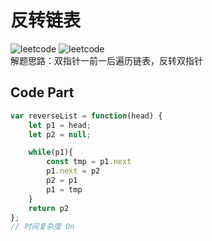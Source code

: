 # 反转链表
![leetcode](https://img.shields.io/badge/leetcode-206-blue "leetcode") ![leetcode](https://img.shields.io/badge/-easy-green "leetcode")    
解题思路：双指针一前一后遍历链表，反转双指针
## Code Part
```js
var reverseList = function(head) {
    let p1 = head;
    let p2 = null;

    while(p1){
        const tmp = p1.next
        p1.next = p2
        p2 = p1
        p1 = tmp
    }
    return p2
};
// 时间复杂度 On
```